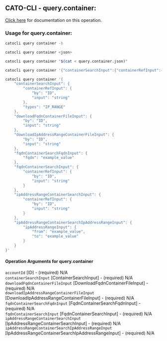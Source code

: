 
## CATO-CLI - query.container:
[Click here](https://api.catonetworks.com/documentation/#query-query.container) for documentation on this operation.

### Usage for query.container:

```bash
catocli query container -h

catocli query container <json>

catocli query container "$(cat < query.container.json)"

catocli query container '{"containerSearchInput":{"containerRefInput":{"by":"ID","input":"string"},"types":"IP_RANGE"},"downloadFqdnContainerFileInput":{"by":"ID","input":"string"},"downloadIpAddressRangeContainerFileInput":{"by":"ID","input":"string"},"fqdnContainerSearchFqdnInput":{"fqdn":"example_value"},"fqdnContainerSearchInput":{"containerRefInput":{"by":"ID","input":"string"}},"ipAddressRangeContainerSearchInput":{"containerRefInput":{"by":"ID","input":"string"}},"ipAddressRangeContainerSearchIpAddressRangeInput":{"ipAddressRangeInput":{"from":"example_value","to":"example_value"}}}'

catocli query container '{
    "containerSearchInput": {
        "containerRefInput": {
            "by": "ID",
            "input": "string"
        },
        "types": "IP_RANGE"
    },
    "downloadFqdnContainerFileInput": {
        "by": "ID",
        "input": "string"
    },
    "downloadIpAddressRangeContainerFileInput": {
        "by": "ID",
        "input": "string"
    },
    "fqdnContainerSearchFqdnInput": {
        "fqdn": "example_value"
    },
    "fqdnContainerSearchInput": {
        "containerRefInput": {
            "by": "ID",
            "input": "string"
        }
    },
    "ipAddressRangeContainerSearchInput": {
        "containerRefInput": {
            "by": "ID",
            "input": "string"
        }
    },
    "ipAddressRangeContainerSearchIpAddressRangeInput": {
        "ipAddressRangeInput": {
            "from": "example_value",
            "to": "example_value"
        }
    }
}'
```

#### Operation Arguments for query.container ####

`accountId` [ID] - (required) N/A    
`containerSearchInput` [ContainerSearchInput] - (required) N/A    
`downloadFqdnContainerFileInput` [DownloadFqdnContainerFileInput] - (required) N/A    
`downloadIpAddressRangeContainerFileInput` [DownloadIpAddressRangeContainerFileInput] - (required) N/A    
`fqdnContainerSearchFqdnInput` [FqdnContainerSearchFqdnInput] - (required) N/A    
`fqdnContainerSearchInput` [FqdnContainerSearchInput] - (required) N/A    
`ipAddressRangeContainerSearchInput` [IpAddressRangeContainerSearchInput] - (required) N/A    
`ipAddressRangeContainerSearchIpAddressRangeInput` [IpAddressRangeContainerSearchIpAddressRangeInput] - (required) N/A    
